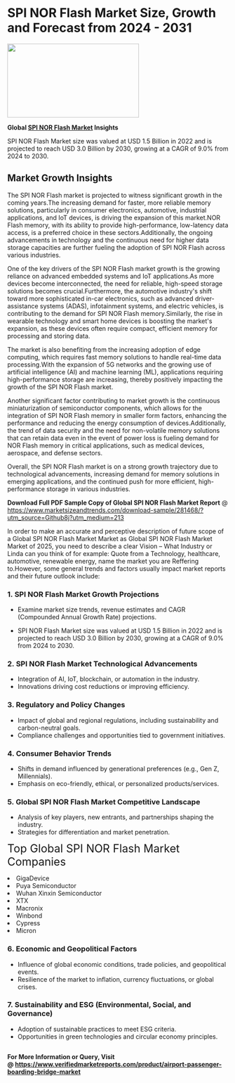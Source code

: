 <H1>SPI NOR Flash Market Size, Growth and Forecast from 2024 - 2031</H1><img class="aligncenter size-medium wp-image-584254" src="https://thirdeyenews.in/wp-content/uploads/2024/09/Global-Market-Research-300x168.jpeg" alt="" width="300" height="168" /><p><strong>Global&nbsp;<a href="https://www.marketsizeandtrends.com/download-sample/281468/?utm_source=Github8j?utm_medium=213">SPI NOR Flash Market</a> Insights</strong></p><p>SPI NOR Flash Market size was valued at USD 1.5 Billion in 2022 and is projected to reach USD 3.0 Billion by 2030, growing at a CAGR of 9.0% from 2024 to 2030.</p><p><h2>Market Growth Insights</h2> <p>The SPI NOR Flash market is projected to witness significant growth in the coming years.The increasing demand for faster, more reliable memory solutions, particularly in consumer electronics, automotive, industrial applications, and IoT devices, is driving the expansion of this market.NOR Flash memory, with its ability to provide high-performance, low-latency data access, is a preferred choice in these sectors.Additionally, the ongoing advancements in technology and the continuous need for higher data storage capacities are further fueling the adoption of SPI NOR Flash across various industries.</p> <p>One of the key drivers of the SPI NOR Flash market growth is the growing reliance on advanced embedded systems and IoT applications.As more devices become interconnected, the need for reliable, high-speed storage solutions becomes crucial.Furthermore, the automotive industry's shift toward more sophisticated in-car electronics, such as advanced driver-assistance systems (ADAS), infotainment systems, and electric vehicles, is contributing to the demand for SPI NOR Flash memory.Similarly, the rise in wearable technology and smart home devices is boosting the market's expansion, as these devices often require compact, efficient memory for processing and storing data.</p> <p>The market is also benefiting from the increasing adoption of edge computing, which requires fast memory solutions to handle real-time data processing.With the expansion of 5G networks and the growing use of artificial intelligence (AI) and machine learning (ML), applications requiring high-performance storage are increasing, thereby positively impacting the growth of the SPI NOR Flash market.</p> <p>Another significant factor contributing to market growth is the continuous miniaturization of semiconductor components, which allows for the integration of SPI NOR Flash memory in smaller form factors, enhancing the performance and reducing the energy consumption of devices.Additionally, the trend of data security and the need for non-volatile memory solutions that can retain data even in the event of power loss is fueling demand for NOR Flash memory in critical applications, such as medical devices, aerospace, and defense sectors.</p> <p>Overall, the SPI NOR Flash market is on a strong growth trajectory due to technological advancements, increasing demand for memory solutions in emerging applications, and the continued push for more efficient, high-performance storage in various industries.</p> <p><span class=""><strong>Download Full PDF Sample Copy of Global SPI NOR Flash Market Report</strong> @ <a href="https://www.marketsizeandtrends.com/download-sample/281468/?utm_source=Github8j?utm_medium=213" target="_blank">https://www.marketsizeandtrends.com/download-sample/281468/?utm_source=Github8j?utm_medium=213</a></span></p><p>In order to make an accurate and perceptive description of future scope of a Global&nbsp;SPI NOR Flash Market Market as Global&nbsp;SPI NOR Flash Market Market of 2025, you need to describe a clear Vision &ndash; What Industry or Linda can you think of for example: Quote from a Technology, healthcare, automotive, renewable energy, name the market you are Reffering to.However, some general trends and factors usually impact market reports and their future outlook include:</p><h3>1.&nbsp;<strong>SPI NOR Flash Market Growth Projections</strong></h3><ul><li>Examine market size trends, revenue estimates and CAGR (Compounded Annual Growth Rate) projections.</li><li><p>SPI NOR Flash Market size was valued at USD 1.5 Billion in 2022 and is projected to reach USD 3.0 Billion by 2030, growing at a CAGR of 9.0% from 2024 to 2030.</p></li></ul><h3>2.&nbsp;<strong>SPI NOR Flash Market Technological Advancements</strong></h3><ul><li>Integration of AI, IoT, blockchain, or automation in the industry.</li><li>Innovations driving cost reductions or improving efficiency.</li></ul><h3>3.&nbsp;<strong>Regulatory and Policy Changes</strong></h3><ul><li>Impact of global and regional regulations, including sustainability and carbon-neutral goals.</li><li>Compliance challenges and opportunities tied to government initiatives.</li></ul><h3>4.&nbsp;<strong>Consumer Behavior Trends</strong></h3><ul><li>Shifts in demand influenced by generational preferences (e.g., Gen Z, Millennials).</li><li>Emphasis on eco-friendly, ethical, or personalized products/services.</li></ul><h3>5.&nbsp;<strong>Global SPI NOR Flash Market Competitive Landscape</strong></h3><ul><li>Analysis of key players, new entrants, and partnerships shaping the industry.</li><li>Strategies for differentiation and market penetration.</li></ul><p data-pm-slice="1 1 []"><span style="color: inherit; font-family: inherit; font-size: 25px;">Top Global SPI NOR Flash Market Companies</span></p><div class="" data-test-id=""><p><li>GigaDevice</li><li> Puya Semiconductor</li><li> Wuhan Xinxin Semiconductor</li><li> XTX</li><li> Macronix</li><li> Winbond</li><li> Cypress</li><li> Micron</li></p></div><h3>6.&nbsp;<strong>Economic and Geopolitical Factors</strong></h3><ul><li>Influence of global economic conditions, trade policies, and geopolitical events.</li><li>Resilience of the market to inflation, currency fluctuations, or global crises.</li></ul><h3>7.&nbsp;<strong>Sustainability and ESG (Environmental, Social, and Governance)</strong></h3><ul><li>Adoption of sustainable practices to meet ESG criteria.</li><li>Opportunities in green technologies and circular economy principles.</li></ul><h2><strong style="font-size: 14px;">For More Information or Query, Visit @&nbsp;</strong><a style="background-color: #ffffff; font-size: 14px;" href="https://www.marketsizeandtrends.com/report/spi-nor-flash-market/" target="_blank">https://www.verifiedmarketreports.com/product/airport-passenger-boarding-bridge-market</a></h2>